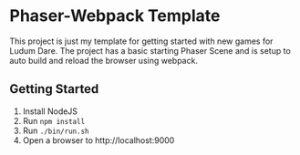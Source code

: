 # Phaser-Webpack Template
This project is just my template for getting started with new games for Ludum Dare. The project has a basic starting Phaser Scene and is setup to auto build and reload the browser using webpack.

## Getting Started
1. Install NodeJS
2. Run ```npm install```
3. Run ```./bin/run.sh```
4. Open a browser to http://localhost:9000

